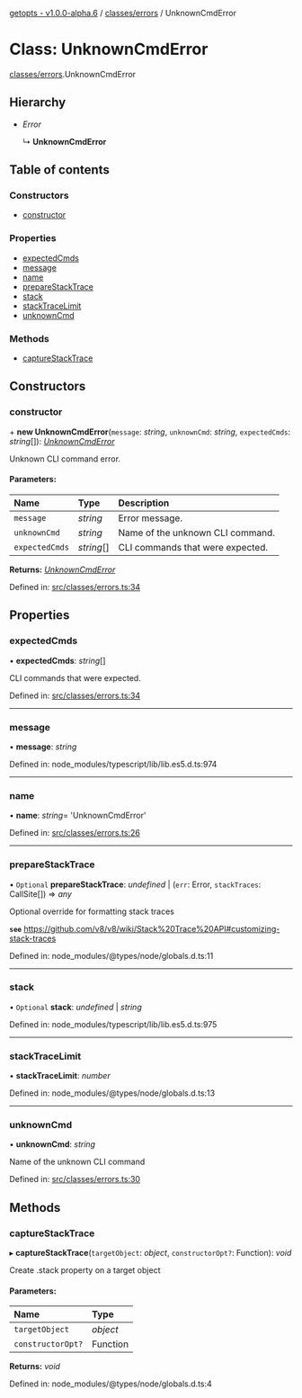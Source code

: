 [getopts - v1.0.0-alpha.6](../README.md) / [classes/errors](../modules/classes_errors.md) / UnknownCmdError

# Class: UnknownCmdError

[classes/errors](../modules/classes_errors.md).UnknownCmdError

## Hierarchy

- _Error_

  ↳ **UnknownCmdError**

## Table of contents

### Constructors

- [constructor](classes_errors.unknowncmderror.md#constructor)

### Properties

- [expectedCmds](classes_errors.unknowncmderror.md#expectedcmds)
- [message](classes_errors.unknowncmderror.md#message)
- [name](classes_errors.unknowncmderror.md#name)
- [prepareStackTrace](classes_errors.unknowncmderror.md#preparestacktrace)
- [stack](classes_errors.unknowncmderror.md#stack)
- [stackTraceLimit](classes_errors.unknowncmderror.md#stacktracelimit)
- [unknownCmd](classes_errors.unknowncmderror.md#unknowncmd)

### Methods

- [captureStackTrace](classes_errors.unknowncmderror.md#capturestacktrace)

## Constructors

### constructor

\+ **new UnknownCmdError**(`message`: _string_, `unknownCmd`: _string_, `expectedCmds`: _string_[]): [_UnknownCmdError_](classes_errors.unknowncmderror.md)

Unknown CLI command error.

#### Parameters:

| Name           | Type       | Description                      |
| :------------- | :--------- | :------------------------------- |
| `message`      | _string_   | Error message.                   |
| `unknownCmd`   | _string_   | Name of the unknown CLI command. |
| `expectedCmds` | _string_[] | CLI commands that were expected. |

**Returns:** [_UnknownCmdError_](classes_errors.unknowncmderror.md)

Defined in: [src/classes/errors.ts:34](https://github.com/prasadrajandran/node-getopts/blob/5821226/src/classes/errors.ts#L34)

## Properties

### expectedCmds

• **expectedCmds**: _string_[]

CLI commands that were expected.

Defined in: [src/classes/errors.ts:34](https://github.com/prasadrajandran/node-getopts/blob/5821226/src/classes/errors.ts#L34)

---

### message

• **message**: _string_

Defined in: node_modules/typescript/lib/lib.es5.d.ts:974

---

### name

• **name**: _string_= 'UnknownCmdError'

Defined in: [src/classes/errors.ts:26](https://github.com/prasadrajandran/node-getopts/blob/5821226/src/classes/errors.ts#L26)

---

### prepareStackTrace

• `Optional` **prepareStackTrace**: _undefined_ \| (`err`: Error, `stackTraces`: CallSite[]) => _any_

Optional override for formatting stack traces

**`see`** https://github.com/v8/v8/wiki/Stack%20Trace%20API#customizing-stack-traces

Defined in: node_modules/@types/node/globals.d.ts:11

---

### stack

• `Optional` **stack**: _undefined_ \| _string_

Defined in: node_modules/typescript/lib/lib.es5.d.ts:975

---

### stackTraceLimit

• **stackTraceLimit**: _number_

Defined in: node_modules/@types/node/globals.d.ts:13

---

### unknownCmd

• **unknownCmd**: _string_

Name of the unknown CLI command

Defined in: [src/classes/errors.ts:30](https://github.com/prasadrajandran/node-getopts/blob/5821226/src/classes/errors.ts#L30)

## Methods

### captureStackTrace

▸ **captureStackTrace**(`targetObject`: _object_, `constructorOpt?`: Function): _void_

Create .stack property on a target object

#### Parameters:

| Name              | Type     |
| :---------------- | :------- |
| `targetObject`    | _object_ |
| `constructorOpt?` | Function |

**Returns:** _void_

Defined in: node_modules/@types/node/globals.d.ts:4
